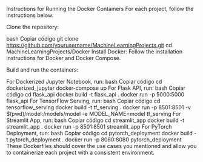 Instructions for Running the Docker Containers
For each project, follow the instructions below:

Clone the repository:

bash
Copiar código
git clone https://github.com/yourusername/MachineLearningProjects.git
cd MachineLearningProjects/Docker
Install Docker: Follow the installation instructions for Docker and Docker Compose.

Build and run the containers:

For Dockerized Jupyter Notebook, run:
bash
Copiar código
cd dockerized_jupyter
docker-compose up
For Flask API, run:
bash
Copiar código
cd flask_api
docker build -t flask_api .
docker run -p 5000:5000 flask_api
For TensorFlow Serving, run:
bash
Copiar código
cd tensorflow_serving
docker build -t tf_serving .
docker run -p 8501:8501 -v $(pwd)/model:/models/model -e MODEL_NAME=model tf_serving
For Streamlit App, run:
bash
Copiar código
cd streamlit_app
docker build -t streamlit_app .
docker run -p 8501:8501 streamlit_app
For PyTorch Deployment, run:
bash
Copiar código
cd pytorch_deployment
docker build -t pytorch_deployment .
docker run -p 8080:8080 pytorch_deployment
These Dockerfiles should cover the use cases you mentioned and allow you to containerize each project with a consistent environment.